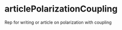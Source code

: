 articlePolarizationCoupling
===========================

Rep for writing or article on polarization with coupling 
